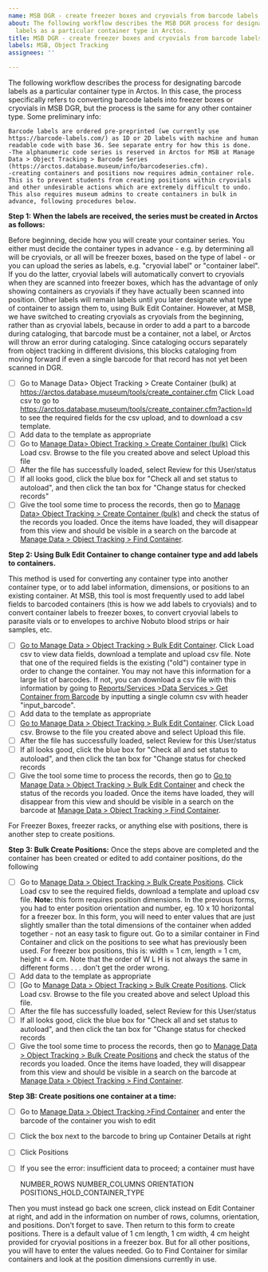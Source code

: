 ```yaml
---
name: MSB DGR - create freezer boxes and cryovials from barcode labels
about: The following workflow describes the MSB DGR process for designating barcode
  labels as a particular container type in Arctos.
title: MSB DGR - create freezer boxes and cryovials from barcode labels
labels: MSB, Object Tracking
assignees: ''

---
```


The following workflow describes the process for designating barcode labels as a particular container type in Arctos. In this case, the process specifically refers to converting barcode labels into freezer boxes or cryovials in MSB DGR, but the process is the same for any other container type.
Some preliminary info:

    Barcode labels are ordered pre-preprinted (we currently use https://barcode-labels.com/) as 1D or 2D labels with machine and human readable code with base 36. See separate entry for how this is done.
    -The alphanumeric code series is reserved in Arctos for MSB at Manage Data > Object Tracking > Barcode Series (https://arctos.database.museum/info/barcodeseries.cfm).
    -creating containers and positions now requires admin_container role. This is to prevent students from creating positions within cryovials and other undesirable actions which are extremely difficult to undo. This also requires museum admins to create containers in bulk in advance, following procedures below.

**Step 1:** **When the labels are received, the series must be created in Arctos as follows:**

Before beginning, decide how you will create your container series. You either must decide the container types in advance - e.g. by determining all will be cryovials, or all will be freezer boxes, based on the type of label - or you can upload the series as labels, e.g. "cryovial label" or "container label". If you do the latter, cryovial labels will automatically convert to cryovials when they are scanned into freezer boxes, which has the advantage of only showing containers as cryovials if they have actually been scanned into position. Other labels will remain labels until you later designate what type of container to assign them to, using Bulk Edit Container. However, at MSB, we have switched to creating cryovials as cryovials from the beginning, rather than as cryovial labels, because in order to add a part to a barcode during cataloging, that barcode must be a container, not a label, or Arctos will throw an error during cataloging. Since cataloging occurs separately from object tracking in different divisions, this blocks cataloging from moving forward if even a single barcode for that record has not yet been scanned in DGR. 

- [ ] Go to Manage Data> Object Tracking > Create Container (bulk) at https://arctos.database.museum/tools/create_container.cfm Click Load csv to go to https://arctos.database.museum/tools/create_container.cfm?action=ld to see the required fields for the csv upload, and to download a csv template. 
- [ ] Add data to the template as appropriate
- [ ] Go to [Manage Data> Object Tracking > Create Container (bulk)](https://arctos.database.museum/tools/create_container.cfm) Click Load csv. Browse to the file you created above and select Upload this file
- [ ] After the file has successfully loaded, select Review for this User/status
- [ ] If all looks good, click the blue box for "Check all and set status to autoload", and then click the tan box for "Change status for checked records"
- [ ] Give the tool some time to process the records, then go to [Manage Data> Object Tracking > Create Container (bulk)](https://arctos.database.museum/tools/create_container.cfm) and check the status of the records you loaded. Once the items have loaded, they will disappear from this view and should be visible in a search on the barcode at [Manage Data > Object Tracking > Find Container](https://arctos.database.museum/findContainer.cfm).

**Step 2: Using Bulk Edit Container to change container type and add labels to containers.**

This method is used for converting any container type into another container type, or to add label information, dimensions, or positions to an existing container.  At MSB, this tool is most frequently used to add label fields to barcoded containers (this is how we add labels to cryovials) and to convert container labels to freezer boxes, to convert cryovial labels to parasite vials or to envelopes to archive Nobuto blood strips or hair samples, etc. 

- [ ] [Go to Manage Data > Object Tracking > Bulk Edit Container](https://arctos.database.museum/tools/bulkEditContainer.cfm). Click Load csv to view data fields, download a template and upload csv file. Note that one of the required fields is the existing ("old") container type in order to change the container. You may not have this information for a large list of barcodes. If not, you can download a csv file with this information by going to [Reports/Services >Data Services > Get Container from Barcode](https://arctos.database.museum/DataServices/getContainerFromBarcode.cfm) by inputting a single column csv with header "input_barcode".
- [ ] Add data to the template as appropriate
- [ ] [Go to Manage Data > Object Tracking > Bulk Edit Container](https://arctos.database.museum/tools/bulkEditContainer.cfm). Click Load csv. Browse to the file you created above and select Upload this file.
-[ ] After the file has successfully loaded, select Review for this User/status
-[ ] If all looks good, click the blue box for "Check all and set status to autoload", and then click the tan box for "Change status for checked records
- [ ] Give the tool some time to process the records, then go to [Go to Manage Data > Object Tracking > Bulk Edit Container](https://arctos.database.museum/tools/bulkEditContainer.cfm) and check the status of the records you loaded. Once the items have loaded, they will disappear from this view and should be visible in a search on the barcode at [Manage Data > Object Tracking > Find Container](https://arctos.database.museum/findContainer.cfm).

For Freezer Boxes, freezer racks, or anything else with positions, there is another step to create positions.

**Step 3: Bulk Create Positions:**
Once the steps above are completed and the container has been created or edited to add container positions, do the following

-[ ] Go to [Manage Data > Object Tracking > Bulk Create Positions](https://arctos.database.museum/tools/bulkCreateContainerPositions.cfm). Click Load csv to see the required fields, download a template and upload csv file. **Note:** this form requires position dimensions. In the previous forms, you had to enter position orientation and number, eg. 10 x 10 horizontal for a freezer box.  In this form, you will need to enter values that are just slightly smaller than the total dimensions of the container when added together - not an easy task to figure out. Go to a similar container in Find Container and click on the positions to see what has previously been used. For freezer box positions, this is:  width = 1 cm, length = 1 cm, height = 4 cm.  Note that the order of W L H is not always the same in different forms  . . . don't get the order wrong.
- [ ] Add data to the template as appropriate
- [ ] [Go to [Manage Data > Object Tracking > Bulk Create Positions](https://arctos.database.museum/tools/bulkCreateContainerPositions.cfm). Click Load csv. Browse to the file you created above and select Upload this file.
-[ ] After the file has successfully loaded, select Review for this User/status
-[ ] If all looks good, click the blue box for "Check all and set status to autoload", and then click the tan box for "Change status for checked records
-[ ] Give the tool some time to process the records, then go to [Manage Data > Object Tracking > Bulk Create Positions](https://arctos.database.museum/tools/bulkCreateContainerPositions.cfm) and check the status of the records you loaded. Once the items have loaded, they will disappear from this view and should be visible in a search on the barcode at [Manage Data > Object Tracking > Find Container](https://arctos.database.museum/findContainer.cfm).

**Step 3B: Create positions one container at a time:**
- [ ] Go to [Manage Data > Object Tracking >Find Container](https://arctos.database.museum/findContainer.cfm) and enter the barcode of the container you wish to edit
-[ ] Click the box next to the barcode to bring up Container Details at right
-[ ] Click Positions
-[ ] If you see the error: 
insufficient data to proceed; a container must have

    NUMBER_ROWS
    NUMBER_COLUMNS
    ORIENTATION
    POSITIONS_HOLD_CONTAINER_TYPE

Then you must instead go back one screen, click instead on Edit Container at right, and add in the information on number of rows, columns, orientation, and positions. Don't forget to save. Then return to this form to create positions.
There is a default value of 1 cm length, 1 cm width, 4 cm height provided for cryovial positions in a freezer box. But for all other positions, you will have to enter the values needed. Go to Find Container for similar containers and look at the position dimensions currently in use.
